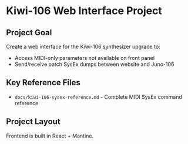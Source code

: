 # Kiwi-106 Web Interface Project

## Project Goal
Create a web interface for the Kiwi-106 synthesizer upgrade to:
- Access MIDI-only parameters not available on front panel
- Send/receive patch SysEx dumps between website and Juno-106

## Key Reference Files
- `docs/kiwi-106-sysex-reference.md` - Complete MIDI SysEx command reference

## Project Layout
Frontend is built in React + Mantine.
